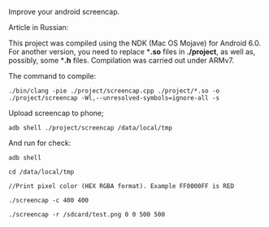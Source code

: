 Improve your android screencap.

Article in Russian: 

This project was compiled using the NDK (Mac OS Mojave) for Android 6.0. For another version, you need to replace ***.so** files in **./project**, as well as, possibly, some ***.h** files. Compilation was carried out under ARMv7.

The command to compile:

`./bin/clang -pie ./project/screencap.cpp ./project/*.so -o ./project/screencap -Wl,--unresolved-symbols=ignore-all -s`

Upload screencap to phone;

`adb shell ./project/screencap /data/local/tmp`

And run for check:

`adb shell`

`cd /data/local/tmp`

`//Print pixel color (HEX RGBA format). Example FF0000FF is RED`

`./screencap -с 400 400`

`./screencap -r /sdcard/test.png 0 0 500 500`
